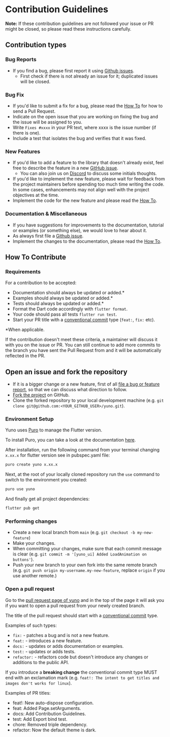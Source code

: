 # Contribution Guidelines

**Note:** If these contribution guidelines are not followed your issue or PR might be closed, so
please read these instructions carefully.

## Contribution types

### Bug Reports
- If you find a bug, please first report it using [Github issues].
    - First check if there is not already an issue for it; duplicated issues will be closed.

### Bug Fix
- If you'd like to submit a fix for a bug, please read the [How To](#how-to-contribute) for how to
  send a Pull Request.
- Indicate on the open issue that you are working on fixing the bug and the issue will be assigned
  to you.
- Write `Fixes #xxxx` in your PR text, where xxxx is the issue number (if there is one).
- Include a test that isolates the bug and verifies that it was fixed.

### New Features
- If you'd like to add a feature to the library that doesn't already exist, feel free to describe
  the feature in a new [GitHub issue].
    - You can also join us on [Discord] to discuss some initials
      thoughts.
- If you'd like to implement the new feature, please wait for feedback from the project maintainers
  before spending too much time writing the code. In some cases, enhancements may not align well
  with the project objectives at the time.
- Implement the code for the new feature and please read the [How To](#how-to-contribute).

### Documentation & Miscellaneous
- If you have suggestions for improvements to the documentation, tutorial or examples (or something
  else), we would love to hear about it.
- As always first file a [Github issue].
- Implement the changes to the documentation, please read the [How To](#how-to-contribute).

## How To Contribute

### Requirements
For a contribution to be accepted:

- Documentation should always be updated or added.*
- Examples should always be updated or added.*
- Tests should always be updated or added.*
- Format the Dart code accordingly with `flutter format`.
- Your code should pass all tests `flutter run test`.
- Start your PR title with a [conventional commit] type
  (`feat:`, `fix:` etc).

*When applicable.

If the contribution doesn't meet these criteria, a maintainer will discuss it with you on the issue
or PR. You can still continue to add more commits to the branch you have sent the Pull Request from
and it will be automatically reflected in the PR.

## Open an issue and fork the repository
- If it is a bigger change or a new feature, first of all
  [file a bug or feature report][GitHub issues], so that we can discuss what direction to follow.
- [Fork the project][fork guide] on GitHub.
- Clone the forked repository to your local development machine
  (e.g. `git clone git@github.com:<YOUR_GITHUB_USER>/yuno.git`).

### Environment Setup
Yuno uses [Puro] to manage the Flutter version.

To install Puro, you can take a look at the documentation [here][Puro install].

After installation, run the following command from your terminal changing `x.xx.x` for flutter version see in pubspec.yaml file:

```bash
puro create yuno x.xx.x
```

Next, at the root of your locally cloned repository run the `use` command to switch to the environment you created:

```bash
puro use yuno
```

And finally get all project dependencies:
```bash
flutter pub get
```

### Performing changes
- Create a new local branch from `main` (e.g. `git checkout -b my-new-feature`)
- Make your changes.
- When committing your changes, make sure that each commit message is clear
  (e.g. `git commit -m '[yuno_ui] Added LoadAnimation on buttons'`).
- Push your new branch to your own fork into the same remote branch
  (e.g. `git push origin my-username.my-new-feature`, replace `origin` if you use another remote.)

### Open a pull request
Go to the [pull request page of yuno][PRs] and in the top
of the page it will ask you if you want to open a pull request from your newly created branch.

The title of the pull request should start with a [conventional commit] type.

Examples of such types:
- `fix:` - patches a bug and is not a new feature.
- `feat:` - introduces a new feature.
- `docs:` - updates or adds documentation or examples.
- `test:` - updates or adds tests.
- `refactor:` - refactors code but doesn't introduce any changes or additions to the public API.

If you introduce a **breaking change** the conventional commit type MUST end with an exclamation
mark (e.g. `feat!: The intent to get titles and images don't works for linux`).

Examples of PR titles:
- feat!: New auto-dispose configuration.
- feat: Added Page.setArguments.
- docs: Add Contribution Guidelines.
- test: Add Export bind test.
- chore: Removed triple dependency.
- refactor: Now the default theme is dark.

[GitHub issue]: https://github.com/Flutterando/yuno/issues/new
[GitHub issues]: https://github.com/Flutterando/yuno/issues/new
[PRs]: https://github.com/Flutterando/yuno/pulls
[fork guide]: https://guides.github.com/activities/forking/#fork
[Discord]: https://discord.gg/7qvSXRMMYw
[Puro]: https://puro.dev/
[Puro install]: https://puro.dev/#installation
[pubspec doc]: https://dart.dev/tools/pub/pubspec
[conventional commit]: https://www.conventionalcommits.org